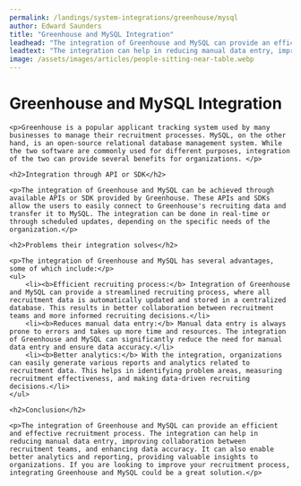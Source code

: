 ```yaml
---
permalink: /landings/system-integrations/greenhouse/mysql
author: Edward Saunders
title: "Greenhouse and MySQL Integration"
leadhead: "The integration of Greenhouse and MySQL can provide an efficient and effective recruitment process"
leadtext: "The integration can help in reducing manual data entry, improving collaboration between recruitment teams, and enhancing data accuracy. It can also enable better analytics and reporting, providing valuable insights to organizations. If you are looking to improve your recruitment process, integrating Greenhouse and MySQL could be a great solution."
image: /assets/images/articles/people-sitting-near-table.webp
---
```

<div class="arttext">	<h1>Greenhouse and MySQL Integration</h1>

	<p>Greenhouse is a popular applicant tracking system used by many businesses to manage their recruitment processes. MySQL, on the other hand, is an open-source relational database management system. While the two software are commonly used for different purposes, integration of the two can provide several benefits for organizations. </p>

	<h2>Integration through API or SDK</h2>

	<p>The integration of Greenhouse and MySQL can be achieved through available APIs or SDK provided by Greenhouse. These APIs and SDKs allow the users to easily connect to Greenhouse's recruiting data and transfer it to MySQL. The integration can be done in real-time or through scheduled updates, depending on the specific needs of the organization.</p>

	<h2>Problems their integration solves</h2>

	<p>The integration of Greenhouse and MySQL has several advantages, some of which include:</p>
	<ul>
		<li><b>Efficient recruiting process:</b> Integration of Greenhouse and MySQL can provide a streamlined recruiting process, where all recruitment data is automatically updated and stored in a centralized database. This results in better collaboration between recruitment teams and more informed recruiting decisions.</li>
		<li><b>Reduces manual data entry:</b> Manual data entry is always prone to errors and takes up more time and resources. The integration of Greenhouse and MySQL can significantly reduce the need for manual data entry and ensure data accuracy.</li>
		<li><b>Better analytics:</b> With the integration, organizations can easily generate various reports and analytics related to recruitment data. This helps in identifying problem areas, measuring recruitment effectiveness, and making data-driven recruiting decisions.</li>
	</ul>

	<h2>Conclusion</h2>

	<p>The integration of Greenhouse and MySQL can provide an efficient and effective recruitment process. The integration can help in reducing manual data entry, improving collaboration between recruitment teams, and enhancing data accuracy. It can also enable better analytics and reporting, providing valuable insights to organizations. If you are looking to improve your recruitment process, integrating Greenhouse and MySQL could be a great solution.</p>

</div>